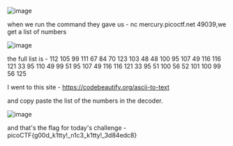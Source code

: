 ![image](https://github.com/ShayAviv/Nice-netcat...-picoCTF/assets/153393575/80a25e6d-fd2a-4bc8-9e9d-f070579bd97c)

when we run the command they gave us -  nc mercury.picoctf.net 49039,we get a list of numbers

![image](https://github.com/ShayAviv/Nice-netcat...-picoCTF/assets/153393575/5862b5fc-b14d-4f82-832a-eed462a368aa)

the full list is - 112 105 99 111 67 84 70 123 103 48 48 100 95 107 49 116 116 121 33 95 110 49 99 51 95 107 49 116 116 121 33 95 51 100 56 52 101 100 99 56 125

I went to this site - https://codebeautify.org/ascii-to-text

and copy paste the list of the numbers in the decoder.

![image](https://github.com/ShayAviv/Nice-netcat...-picoCTF/assets/153393575/4087cfcb-43ff-4d91-bb38-225428df405f)


and that's the flag for today's challenge - picoCTF{g00d_k1tty!_n1c3_k1tty!_3d84edc8}

